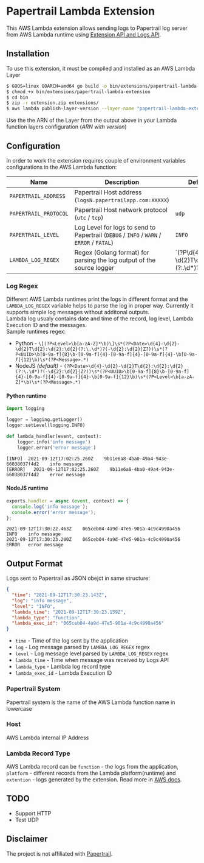 # Papertrail Lambda Extension

This AWS Lambda extension allows sending logs to Papertrail log server from AWS Lambda runtime using [Extension API and Logs API](https://docs.aws.amazon.com/lambda/latest/dg/using-extensions.html).

## Installation

To use this extension, it must be compiled and installed as an AWS Lambda Layer

```bash
$ GOOS=linux GOARCH=amd64 go build -o bin/extensions/papertrail-lambda-extension main.go
$ chmod +x bin/extensions/papertrail-lambda-extension
$ cd bin
$ zip -r extension.zip extensions/
$ aws lambda publish-layer-version --layer-name "papertrail-lambda-extension" --region <use your region> --zip-file  "fileb://extension.zip"
```

Use the the ARN of the Layer from the output above in your Lambda function layers configuration (*ARN with version*)

## Configuration

In order to work the extension requires couple of environment variables configurations in the AWS Lambda function:

| Name | Description | Default Value |
|---|---|---|
| `PAPERTRAIL_ADDRESS`  | Papertrail Host address (`logsN.papertrailapp.com:XXXXX`) | |
| `PAPERTRAIL_PROTOCOL`  | Papertrail Host network protocol (`utc` / `tcp`) | `udp` |
| `PAPERTRAIL_LEVEL`  | Log Level for logs to send to Papertrail (`DEBUG` / `INFO` / `WARN` / `ERROR` / `FATAL`) | `INFO` |
| `LAMBDA_LOG_REGEX`  | Regex (Golang format) for parsing the log output of the source logger | `(?P<Date>\d{4}-\d{2}-\d{2}T\d{2}:\d{2}:\d{2}(?:\.\d*)?(-\d{2}:\d{2}|Z?))\s*(?P<UUID>\b[0-9a-f]{8}\b-[0-9a-f]{4}-[0-9a-f]{4}-[0-9a-f]{4}-\b[0-9a-f]{12}\b)\s*(?P<Level>\b[a-zA-Z]*\b)\s*(?P<Message>.*)` |

### Log Regex

Different AWS Lambda runtimes print the logs in different format and the `LAMBDA_LOG_REGEX` variable helps to parse the log in proper way. Currently it supports simple log messages without additonal outputs.  
Lambda log usualy contains date and time of the record, log level, Lambda Execution ID and the messages.  
Sample runtimes regex:
  - Python - `\[(?P<Level>\b[a-zA-Z]*\b)\]\s*(?P<Date>\d{4}-\d{2}-\d{2}T\d{2}:\d{2}:\d{2}(?:\.\d*)?(-\d{2}:\d{2}|Z?))\s*(?P<UUID>\b[0-9a-f]{8}\b-[0-9a-f]{4}-[0-9a-f]{4}-[0-9a-f]{4}-\b[0-9a-f]{12}\b)\s*(?P<Message>.*)`
  - NodeJS *(default)* - `(?P<Date>\d{4}-\d{2}-\d{2}T\d{2}:\d{2}:\d{2}(?:\.\d*)?(-\d{2}:\d{2}|Z?))\s*(?P<UUID>\b[0-9a-f]{8}\b-[0-9a-f]{4}-[0-9a-f]{4}-[0-9a-f]{4}-\b[0-9a-f]{12}\b)\s*(?P<Level>\b[a-zA-Z]*\b)\s*(?P<Message>.*)`

#### Python runtime

```python
import logging

logger = logging.getLogger()
logger.setLevel(logging.INFO)

def lambda_handler(event, context):
    logger.info('info message')
    logger.error('error message')
```

```
[INFO]  2021-09-12T17:02:25.260Z    9b11e6a8-4ba0-49a4-943e-66038037f4d2    info message
[ERROR]   2021-09-12T17:02:25.260Z    9b11e6a8-4ba0-49a4-943e-66038037f4d2    error message
```

#### NodeJS runtime

```javascript
exports.handler = async (event, context) => {
  console.log('info message');
  console.error('error message');
};
```

```
2021-09-12T17:30:22.463Z	065ceb04-4a9d-47e5-901a-4c9c4990a456	INFO	info message
2021-09-12T17:30:23.200Z	065ceb04-4a9d-47e5-901a-4c9c4990a456	ERROR	error message
```

## Output Format

Logs sent to Papertrail as JSON obejct in same structure:

```json
{
  "time": "2021-09-12T17:30:23.143Z",
  "log": "info message",
  "level": "INFO",
  "lambda_time": "2021-09-12T17:30:23.159Z",
  "lambda_type": "function",
  "lambda_exec_id": "065ceb04-4a9d-47e5-901a-4c9c4990a456"
}
```

- `time` - Time of the log sent by the application
- `log` - Log message parsed by `LAMBDA_LOG_REGEX` regex
- `level` - Log message level parsed by `LAMBDA_LOG_REGEX` regex
- `lambda_time` - Time when message was received by Logs API
- `lambda_type` - Lambda log record type
- `lambda_exec_id` - Lambda Execution ID

### Papertrail System

Papertrail system is the name of the AWS Lambda function name in lowercase

### Host 

AWS Lambda internal IP Address

### Lambda Record Type

AWS Lambda record can be `function` - the logs from the application, `platform` - different records from the Lambda platform(runtime) and `extention` - logs generated by the extension. Read more in [AWS docs](https://docs.aws.amazon.com/lambda/latest/dg/runtimes-logs-api.html).

## TODO

- Support HTTP
- Test UDP

## Disclaimer

The project is not affiliated with [Papertrail](https://papertrail.com).
